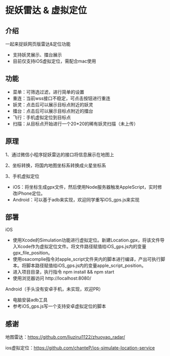 # 捉妖雷达 & 虚拟定位

## 介绍

一起来捉妖网页版雷达&定位功能
    
  - 支持妖灵展示、擂台展示
  - 目前仅支持iOS虚拟定位，需配合mac使用
  
## 功能

- 菜单：可筛选过滤，进行简单的设置
- 重连：当前wss接口不稳定，可点击按钮进行重连
- 妖灵：点击后可以展示目标点附近的妖灵
- 擂台：点击后可以展示目标点附近的擂台
- 飞行：手机虚拟定位到目标点
- 扫描：从目标点开始进行一个20*20的稀有妖灵扫描（未上传）

## 原理

1、通过微信小程序捉妖雷达的接口将信息展示在地图上

2、坐标转换，将国内地图坐标系转换成火星坐标系

3、手机虚拟定位
  - iOS：将坐标生成gpx文件，然后使用Node服务器触发AppleScript，实时修改iPhone定位。
  - Android：可以基于adb来实现，欢迎同学重写iOS_gps.js来实现

## 部署

iOS
  - 使用Xcode的Simulation功能进行虚拟定位。新建Location.gpx，将该文件导入Xcode作为虚拟定位文件。将文件路径赋值给iOS_gps.js内的变量gpx_file_position。
  - 使用osacomplie指令对apple_script文件夹内的脚本进行编译，产出可执行脚本。将脚本路径赋值给iOS_gps.js内的变量apple_script_position。
  - 进入项目目录，执行指令 npm install && npm start
  - 使用浏览器访问 http://localhost:8080/
 
Android（手头没有安卓手机，未实现，欢迎PR）
  - 电脑安装adb工具
  - 参考iOS_gps.js写一个支持安卓虚拟定位的脚本


## 感谢

地图雷达：https://github.com/liuzirui1122/zhuoyao_radar/

ios虚拟定位：https://github.com/chanteP/ios-simulate-location-service